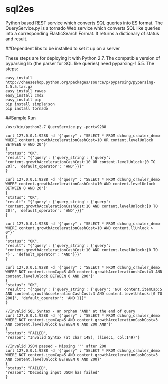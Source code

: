 sql2es
======

Python based REST service which converts SQL queries into ES format.
The QueryService.py is a tornado Web service which converts SQL like queries into a corresponding ElasticSearch Format. It returns a dictionary of status and result.

##Dependent libs to be installed to set it up on a server

These steps are for deploying it with Python 2.7. 
The compatible version of pyparsing lib (the parser for SQL like queries) need pyparsing-1.5.5.
The steps:

    easy_install http://cheeseshop.python.org/packages/source/p/pyparsing/pyparsing-1.5.5.tar.gz
    easy_install rawes
    easy_install cmd2
    easy_install pip
    pip install simplejson
    pip install tornado


##Sample Run

    /usr/bin/python2.7 QueryService.py -port=9288

    curl 127.0.0.1:9288 -d '{"query" : "SELECT * FROM dchung_crawler_demo WHERE content.growthAccelerationCashCost=10 OR content.levelUnlock BETWEEN 0 AND 20"}'
    {
    "status": "OK", 
    "result": "{'query': {'query_string': {'query': 'content.growthAccelerationCashCost:10 OR content.levelUnlock:[0 TO 20]', 'default_operator': 'AND'}}}"
    }

    curl 127.0.0.1:9288 -d '{"query" : "SELECT * FROM dchung_crawler_demo WHERE content.growthAccelerationCashCost=10 AND content.levelUnlock BETWEEN 0 AND 20"}'
    {
    "status": "OK", 
    "result": "{'query': {'query_string': {'query': 'content.growthAccelerationCashCost:10 AND content.levelUnlock:[0 TO 20]', 'default_operator': 'AND'}}}"
    }

    curl 127.0.0.1:9288 -d '{"query" : "SELECT * FROM dchung_crawler_demo WHERE content.growthAccelerationCashCost=10 AND content.llUnlock > 0"}'
    {
    "status": "OK", 
    "result": "{'query': {'query_string': {'query': 'content.growthAccelerationCashCost:10 AND content.levelUnlock:{0 TO *}', 'default_operator': 'AND'}}}"
    }

    curl 127.0.0.1:9288 -d '{"query" : "SELECT * FROM dchung_crawler_demo WHERE NOT content.itemCap=5 AND content.growthAccelerationshCost=3 AND content.levelUnlock BETWEEN 0 AND 200"}'
    {
    "status": "OK", 
    "result": "{'query': {'query_string': {'query': 'NOT content.itemCap:5 AND content.growthAccelerationCashCost:3 AND content.levelUnlock:[0 TO 200]', 'default_operator': 'AND'}}}"
    }

    //Invalid SQL Syntax - an orphan 'AND' at the end of query
    curl 127.0.0.1:9288 -d '{"query" : "SELECT * FROM dchung_crawler_demo WHERE NOT content.itemCap=5 AND content.growthAccelerationCashCost=3 AND content.levelUnlock BETWEEN 0 AND 200 AND"}'
    {
    "status": "FAILED", 
    "reason": "Invalid Syntax (at char 148), (line:1, col:149)"}

    //Invalid JSON passed - Missing '"' after 200
    curl 127.0.0.1:9288 -d '{"query" : "SELECT * FROM dchung_crawler_demo WHERE NOT content.itemCap=5 AND content.growthAccelerationCashCost=3 AND content.levelUnlock BETWEEN 0 AND 200}'
    {
    "status": "FAILED", 
    "reason": "Decoding input JSON has failed"
    }